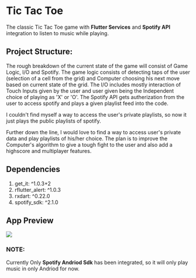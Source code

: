 # Tic Tac Toe

The classic Tic Tac Toe game with **Flutter Services** and **Spotify API** integration to listen to music while playing.


  
## Project Structure: 
The rough breakdown of the current state of the game will consist of 
Game Logic, I/O and Spotify. The game logic consists of detecting taps of the user (selection of a cell from the grid)
and Computer choosing his next move based on current state of the grid.
The I/O includes mostly interaction of Touch Inputs given by the user and user 
given being the Independent choice of playing as 'X' or 'O'.
The Spotify API gets autherization from the user to access spotify and plays a given playlist feed into the code.  

I couldn't find myself a way to access the user's private playlists, so now it just plays the public playlists of spotify.  

Further down the line, I would love to find a way to access user's private data and play playlists of his/her choice.
The plan is to improve the Computer's algorithm to give a tough fight to the user and also add a highscore and multiplayer features. 
  
  
## Dependencies
1. get_it: ^1.0.3+2
2. rflutter_alert: ^1.0.3
3. rxdart: ^0.22.0
4. spotify_sdk: ^2.1.0

  
## App Preview
<img src="https://media.giphy.com/media/FsvZ1eUa9hOoi74yDi/giphy.gif"/>

### NOTE: 
Currently Only **Spotify Andriod Sdk** has been integrated, so it will only play music in only Andriod for now.
